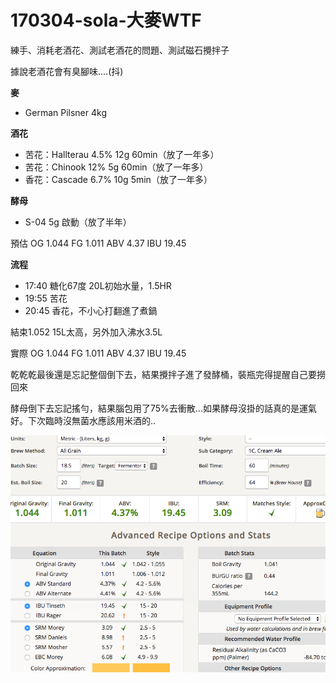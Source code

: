 # 170304-sola-大麥WTF

練手、消耗老酒花、測試老酒花的問題、測試磁石攪拌子

據說老酒花會有臭腳味....(抖)

**麥**

* German Pilsner 4kg

**酒花**

* 苦花：Hallterau 4.5% 12g 60min（放了一年多）
* 苦花：Chinook 12% 5g 60min（放了一年多）
* 香花：Cascade 6.7% 10g 5min（放了一年多）

**酵母**

* S-04 5g 啟動（放了半年）

預估 OG 1.044 FG 1.011 ABV 4.37 IBU 19.45

**流程**

* 17:40 糖化67度 20L初始水量，1.5HR
* 19:55 苦花
* 20:45 香花，不小心打翻進了煮鍋

結束1.052 15L太高，另外加入沸水3.5L

實際 OG 1.044 FG 1.011 ABV 4.37 IBU 19.45

乾乾乾最後還是忘記整個倒下去，結果攪拌子進了發酵桶，裝瓶完得提醒自己要撈回來

酵母倒下去忘記搖勻，結果腦包用了75%去衝散...如果酵母沒掛的話真的是運氣好。下次臨時沒無菌水應該用米酒的..

![](../img/test35.png)